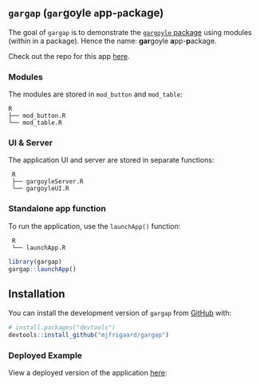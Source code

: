 ## `gargap` (`gar`goyle `a`pp-`p`ackage)

The goal of `gargap` is to demonstrate the [`gargoyle`
package](https://github.com/ColinFay/gargoyle) using modules (within in
a package). Hence the name: **gar**goyle **a**pp-**p**ackage.

Check out the repo for this app [here](https://github.com/mjfrigaard/gargap).

### Modules

The modules are stored in `mod_button` and `mod_table`:

```
R
├── mod_button.R
└── mod_table.R
```

### UI & Server

The application UI and server are stored in separate functions:

```
 R
 ├── gargoyleServer.R
 └── gargoyleUI.R
```

### Standalone app function

To run the application, use the `launchApp()` function:

```
 R
 └── launchApp.R
```

``` r
library(gargap)
gargap::launchApp()
```

## Installation

You can install the development version of `gargap` from
[GitHub](https://github.com/) with:

``` r
# install.packages("devtools")
devtools::install_github("mjfrigaard/gargap")
```

### Deployed Example

View a deployed version of the application
[here](https://mjfrigaard.shinyapps.io/gargap/):

